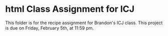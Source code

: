 # html Class Assignment for ICJ

This folder is for the recipe assignment for Brandon's ICJ class. This project is due on Friday, February 5th, at 11:59 pm.
